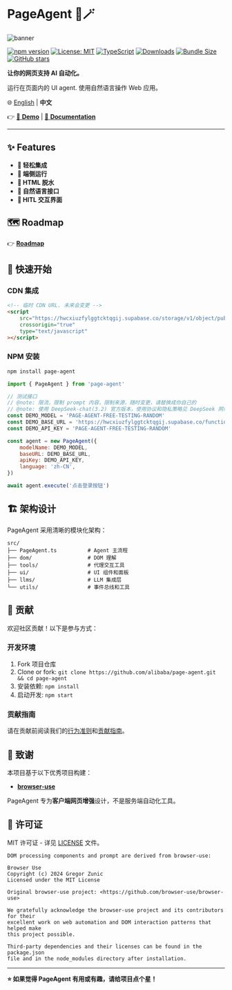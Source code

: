 # PageAgent 🤖🪄

![banner](https://img.alicdn.com/imgextra/i1/O1CN01RY0Wvh26ATVeDIX7v_!!6000000007621-0-tps-1672-512.jpg)

[![npm version](https://badge.fury.io/js/page-agent.svg)](https://badge.fury.io/js/page-agent) [![License: MIT](https://img.shields.io/badge/License-MIT-yellow.svg)](https://opensource.org/licenses/MIT) [![TypeScript](https://img.shields.io/badge/%3C%2F%3E-TypeScript-%230074c1.svg)](http://www.typescriptlang.org/) [![Downloads](https://img.shields.io/npm/dt/page-agent.svg)](https://www.npmjs.com/package/page-agent) [![Bundle Size](https://img.shields.io/bundlephobia/minzip/page-agent)](https://bundlephobia.com/package/page-agent) [![GitHub stars](https://img.shields.io/github/stars/alibaba/page-agent.svg)](https://github.com/alibaba/page-agent)

**让你的网页支持 AI 自动化。**

运行在页面内的 UI agent. 使用自然语言操作 Web 应用。

🌐 [English](./README.md) | **中文**

👉 [🚀 **Demo**](https://alibaba.github.io/page-agent/) | [📖 **Documentation**](https://alibaba.github.io/page-agent/#/docs/introduction/overview)

---

## ✨ Features

- **🎯 轻松集成**
- **🔐 端侧运行**
- **🧠 HTML 脱水**
- **💬 自然语言接口**
- **🎨 HITL 交互界面**

## 🗺️ Roadmap

👉 [**Roadmap**](./ROADMAP.md)

## 🚀 快速开始

### CDN 集成

```html
<!-- 临时 CDN URL. 未来会变更 -->
<script
	src="https://hwcxiuzfylggtcktqgij.supabase.co/storage/v1/object/public/demo-public/v0.0.4/page-agent.js"
	crossorigin="true"
	type="text/javascript"
></script>
```

### NPM 安装

```bash
npm install page-agent
```

```javascript
import { PageAgent } from 'page-agent'

// 测试接口
// @note: 限流，限制 prompt 内容，限制来源，随时变更，请替换成你自己的
// @note: 使用 DeepSeek-chat(3.2) 官方版本，使用协议和隐私策略见 DeepSeek 网站
const DEMO_MODEL = 'PAGE-AGENT-FREE-TESTING-RANDOM'
const DEMO_BASE_URL = 'https://hwcxiuzfylggtcktqgij.supabase.co/functions/v1/llm-testing-proxy'
const DEMO_API_KEY = 'PAGE-AGENT-FREE-TESTING-RANDOM'

const agent = new PageAgent({
	modelName: DEMO_MODEL,
	baseURL: DEMO_BASE_URL,
	apiKey: DEMO_API_KEY,
	language: 'zh-CN',
})

await agent.execute('点击登录按钮')
```

## 🏗️ 架构设计

PageAgent 采用清晰的模块化架构：

```
src/
├── PageAgent.ts          # Agent 主流程
├── dom/                  # DOM 理解
├── tools/                # 代理交互工具
├── ui/                   # UI 组件和面板
├── llms/                 # LLM 集成层
└── utils/                # 事件总线和工具
```

## 🤝 贡献

欢迎社区贡献！以下是参与方式：

### 开发环境

1. Fork 项目仓库
2. Clone or fork: `git clone https://github.com/alibaba/page-agent.git && cd page-agent`
3. 安装依赖: `npm install`
4. 启动开发: `npm start`

### 贡献指南

请在贡献前阅读我们的[行为准则](CODE_OF_CONDUCT.md)和[贡献指南](CONTRIBUTING.md)。

## 👏 致谢

本项目基于以下优秀项目构建：

- **[browser-use](https://github.com/browser-use/browser-use)**

PageAgent 专为**客户端网页增强**设计，不是服务端自动化工具。

## 📄 许可证

MIT 许可证 - 详见 [LICENSE](LICENSE) 文件。

```
DOM processing components and prompt are derived from browser-use:

Browser Use
Copyright (c) 2024 Gregor Zunic
Licensed under the MIT License

Original browser-use project: <https://github.com/browser-use/browser-use>

We gratefully acknowledge the browser-use project and its contributors for their
excellent work on web automation and DOM interaction patterns that helped make
this project possible.

Third-party dependencies and their licenses can be found in the package.json
file and in the node_modules directory after installation.
```

---

**⭐ 如果觉得 PageAgent 有用或有趣，请给项目点个星！**
